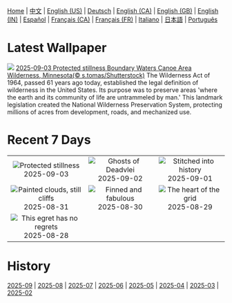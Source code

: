 [Home](../README.md) | [中文](zh-CN.md) | [English (US)](en-US.md) | [Deutsch](de-DE.md) | [English (CA)](en-CA.md) | [English (GB)](en-GB.md) | [English (IN)](en-IN.md) | [Español](es-ES.md) | [Français (CA)](fr-CA.md) | [Français (FR)](fr-FR.md) | [Italiano](it-IT.md) | [日本語](ja-JP.md) | [Português](pt-BR.md)

# Latest Wallpaper
![](https://www.bing.com/th?id=OHR.MinnesotaWaters_EN-US4282198656_UHD.jpg)
[2025-09-03 Protected stillness Boundary Waters Canoe Area Wilderness, Minnesota(© s.tomas/Shutterstock)](https://www.bing.com/th?id=OHR.MinnesotaWaters_EN-US4282198656_UHD.jpg)
The Wilderness Act of 1964, passed 61 years ago today, established the legal definition of wilderness in the United States. Its purpose was to preserve areas 'where the earth and its community of life are untrammeled by man.' This landmark legislation created the National Wilderness Preservation System, protecting millions of acres from development, roads, and mechanized use.

# Recent 7 Days
|  |  |  |
|:---:|:---:|:---:|
| ![](https://www.bing.com/th?id=OHR.MinnesotaWaters_EN-US4282198656_400x240.jpg "Protected stillness") 2025-09-03 | ![](https://www.bing.com/th?id=OHR.DeadvleiTrees_EN-US4233800313_400x240.jpg "Ghosts of Deadvlei") 2025-09-02 | ![](https://www.bing.com/th?id=OHR.LaborDayChicago_EN-US3947410593_400x240.jpg "Stitched into history") 2025-09-01 |
| ![](https://www.bing.com/th?id=OHR.ScottsBluff_EN-US3893566724_400x240.jpg "Painted clouds, still cliffs") 2025-08-31 | ![](https://www.bing.com/th?id=OHR.MaldivesWhaleShark_EN-US3819740955_400x240.jpg "Finned and fabulous") 2025-08-30 | ![](https://www.bing.com/th?id=OHR.PlazaMayor_EN-US3692727880_400x240.jpg "The heart of the grid") 2025-08-29 |
| ![](https://www.bing.com/th?id=OHR.WhiteEgret_EN-US3605994040_400x240.jpg "This egret has no regrets") 2025-08-28 |  |  |

# History
[2025-09](../archives/wallpaper/en-US/w_2025_09.md) | [2025-08](../archives/wallpaper/en-US/w_2025_08.md) | [2025-07](../archives/wallpaper/en-US/w_2025_07.md) | [2025-06](../archives/wallpaper/en-US/w_2025_06.md) | [2025-05](../archives/wallpaper/en-US/w_2025_05.md) | [2025-04](../archives/wallpaper/en-US/w_2025_04.md) | [2025-03](../archives/wallpaper/en-US/w_2025_03.md) | [2025-02](../archives/wallpaper/en-US/w_2025_02.md)

